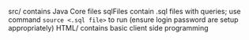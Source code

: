 src/ contains Java Core files
sqlFiles contain .sql files with queries; use command `source <.sql file>` to run (ensure login password are setup appropriately)
HTML/ contains basic client side programming
